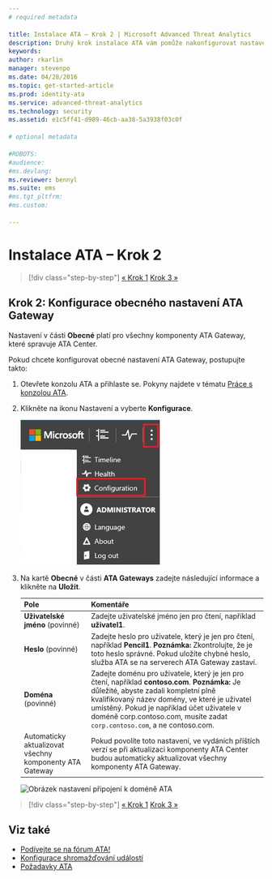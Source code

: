 ```yaml
---
# required metadata

title: Instalace ATA – Krok 2 | Microsoft Advanced Threat Analytics
description: Druhý krok instalace ATA vám pomůže nakonfigurovat nastavení připojení k doméně na serveru ATA Center.
keywords:
author: rkarlin
manager: stevenpo
ms.date: 04/28/2016
ms.topic: get-started-article
ms.prod: identity-ata
ms.service: advanced-threat-analytics
ms.technology: security
ms.assetid: e1c5ff41-d989-46cb-aa38-5a3938f03c0f

# optional metadata

#ROBOTS:
#audience:
#ms.devlang:
ms.reviewer: bennyl
ms.suite: ems
#ms.tgt_pltfrm:
#ms.custom:

---
```


# Instalace ATA – Krok 2

>[!div class="step-by-step"] [« Krok 1](install-ata-step1.md)
[Krok 3 »](install-ata-step3.md)

## Krok 2: Konfigurace obecného nastavení ATA Gateway
Nastavení v části **Obecné** platí pro všechny komponenty ATA Gateway, které spravuje ATA Center.

Pokud chcete konfigurovat obecné nastavení ATA Gateway, postupujte takto:

1.  Otevřete konzolu ATA a přihlaste se. Pokyny najdete v tématu [Práce s konzolou ATA](working-with-ata-console.md).

2.  Klikněte na ikonu Nastavení a vyberte **Konfigurace**.

    ![Nastavení konfigurace ATA Gateway](media/ATA-config-icon.JPG)

3.  Na kartě **Obecné** v části **ATA Gateways** zadejte následující informace a klikněte na **Uložit**.

    |Pole|Komentáře|
    |---------|------------|
    |**Uživatelské jméno** (povinné)|Zadejte uživatelské jméno jen pro čtení, například **uživatel1**.|
    |**Heslo** (povinné)|Zadejte heslo pro uživatele, který je jen pro čtení, například **Pencil1**. **Poznámka:** Zkontrolujte, že je toto heslo správné. Pokud uložíte chybné heslo, služba ATA se na serverech ATA Gateway zastaví.|
    |**Doména** (povinné)|Zadejte doménu pro uživatele, který je jen pro čtení, například **contoso.com**. **Poznámka:** Je důležité, abyste zadali kompletní plně kvalifikovaný název domény, ve které je uživatel umístěný. Pokud je například účet uživatele v doméně corp.contoso.com, musíte zadat `corp.contoso.com`, a ne contoso.com.|
    |Automaticky aktualizovat všechny komponenty ATA Gateway |Pokud povolíte toto nastavení, ve vydáních příštích verzí se při aktualizaci komponenty ATA Center budou automaticky aktualizovat všechny komponenty ATA Gateway.|

    ![Obrázek nastavení připojení k doméně ATA](media/ata-domain-connectivity-user.jpg)



>[!div class="step-by-step"] [« Krok 1](install-ata-step1.md)
[Krok 3 »](install-ata-step3.md)


## Viz také

- [Podívejte se na fórum ATA!](https://social.technet.microsoft.com/Forums/security/en-US/home?forum=mata)
- [Konfigurace shromažďování událostí](configure-event-collection.md)
- [Požadavky ATA](/advanced-threat-analytics/plan-design/ata-prerequisites)


<!--HONumber=Jun16_HO1-->


